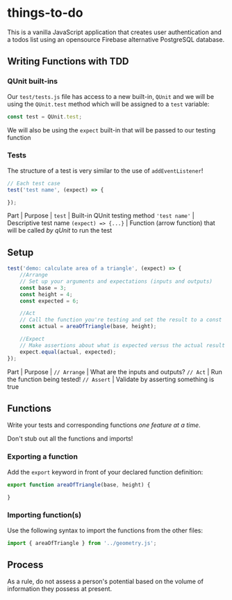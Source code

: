 # things-to-do


This is a vanilla JavaScript application that creates user authentication and
a todos list using an opensource Firebase alternative PostgreSQL database.

## Writing Functions with TDD

### QUnit built-ins

Our `test/tests.js` file has access to a new built-in, `QUnit`
and we will be using the `QUnit.test` method which will be
assigned to a `test` variable:

```js
const test = QUnit.test;
```

We will also be using the `expect` built-in that will be passed
to our testing function

### Tests

The structure of a test is very similar to the use of `addEventListener`!

```js
// Each test case
test('test name', (expect) => {

});
```

Part                |               Purpose
                    |
`test`              |   Built-in QUnit testing method
`'test name'`       |   Descriptive test name
`(expect) => {...}` |   Function (arrow function) that will be
                        called _by qUnit_ to run the test

## Setup

```js
test('demo: calculate area of a triangle', (expect) => {
    //Arrange
    // Set up your arguments and expectations (inputs and outputs)
    const base = 3;
    const height = 4;
    const expected = 6;

    //Act
    // Call the function you're testing and set the result to a const
    const actual = areaOfTriangle(base, height);

    //Expect
    // Make assertions about what is expected versus the actual result
    expect.equal(actual, expected);
});
```

Part                |           Purpose
                    |
`// Arrange`        |            What are the inputs and outputs?
`// Act`            |            Run the function being tested!
`// Assert`         |            Validate by asserting something is true

## Functions

Write your tests and corresponding functions _one feature at a time_.

Don't stub out all the functions and imports!

### Exporting a function

Add the `export` keyword in front of your declared function definition:

```js
export function areaOfTriangle(base, height) {

}
```

### Importing function(s)

Use the following syntax to import the functions from the other files:

```js
import { areaOfTriangle } from '../geometry.js';
```

## Process

As a rule, do not assess a person's potential
based on the volume of information they possess
at present.
